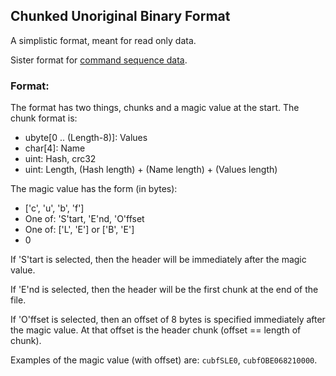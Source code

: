 ## Chunked Unoriginal Binary Format

A simplistic format, meant for read only data.

Sister format for [command sequence data](https://github.com/rikkimax/csuf).

### Format:
The format has two things, chunks and a magic value at the start.
The chunk format is:

- ubyte[0 .. (Length-8)]: Values
- char[4]: Name
- uint: Hash, crc32
- uint: Length, (Hash length) + (Name length) + (Values length)

The magic value has the form (in bytes):

- ['c', 'u', 'b', 'f']
- One of: 'S'tart, 'E'nd, 'O'ffset
- One of: ['L', 'E'] or ['B', 'E']
- 0

If 'S'tart is selected, then the header will be immediately after the magic value.

If 'E'nd is selected, then the header will be the first chunk at the end of the file.

If 'O'ffset is selected, then an offset of 8 bytes is specified immediately after the magic value. At that 
offset is 
the header chunk (offset == length of chunk).

Examples of the magic value (with offset) are: ``cubfSLE0``, ``cubfOBE068210000``.
